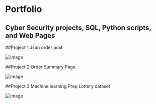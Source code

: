 # Portfolio
##  Cyber Security projects, SQL, Python scripts, and Web Pages


##Project 1 Json order post

![image](https://github.com/user-attachments/assets/d771c87b-56de-4b24-a490-ad2390c7db63)


##Project 2 Order Summary Page

![image](https://github.com/user-attachments/assets/d3c149fc-0050-4862-95c7-9b11d5ad93a6)


##Project 3 Machine learning Prep Lottery dataset

![image](https://github.com/user-attachments/assets/dd12f380-b994-438e-b7b5-e5e717cc9718)
